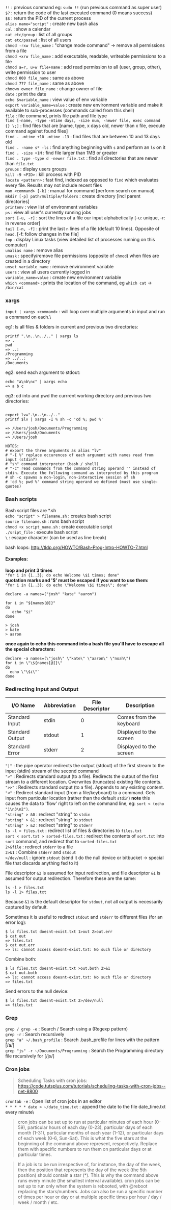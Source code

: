 `!!` : previous command eg: `sudo !!` (run previous command as super user)\
`$?` : return the code of the last executed command (0 means success)\
`$$` : return the PID of the current process\
`alias name="script"` : create new bash alias\
`cal` : show a calendar\
`cat etc/group` : list of all groups\
`cat etc/passwd` : list of all users\
`chmod -rxw file_name` : "change mode command" -> remove all permissions from a file\
`chmod +xrw file_name` : add executable, readable, writeable permissions to a file\
`chmod a=r, u+w file+name` : add read permission to all (user, group, other), write permission to user\
`chmod 000 file_name` : same as above\
`chmod 777 file_name` : same as above\
`chmown owner file_name` : change owner of file\
`date` : print the date\
`echo $variable_name` : view value of env variable\
`export variable_name=value` : create new environment variable and make it available to sub-processes (commands called from this shell)\
`file` : file command, prints file path and file type\
`find [-name, -type -mtime days, -size num, -newer file, exec command {} \;]` : find files that are [name, type, x days old, newer than x file, execute command against found files]\
`find . -mtime +10 -mtime -13` : find files that are between 10 and 13 days old\
`find . -name s* -ls` : find anything beginning with `s` and perform an `ls` on it\
`find . -size +1M` : find file larger than 1MB or greater\
`find . type -type d -newer file.txt` : find all directories that are newer than `file.txt`\
`groups` : display users groups\
`kill -9 <PID>` : kill process with PID\
`locate <pattern>` : fast find, indexed as opposed to `find` which evaluates every file. Results may not include recent files\
`man <command> [-k]` : manual for command [perform search on manual]\
`mkdir [-p] path/multiple/folders` : create directory [incl parent directories]\
`printenv` : view list of environment variables\
`ps` : view all user's currently running jobs\
`sort [-u, -r]` : sort the lines of a file our input alphabetically [-u: unique, -r: in reverse order]\
`tail [-n, -f]` : print the last `n` lines of a file (default 10 lines). Opposite of `head`. [-f: follow changes in the file]\
`top` : display Linux tasks (view detailed list of processes running on this computer)\
`unalias name` : remove alias\
`umask` : specify/remove file permissions (opposite of `chmod`) when files are created in a directory\
`unset variable_name` : remove environment variable\
`users` : view all users currently logged in\
`variable_name=value` : create new environment variable\
`which <command>` : prints the location of the command, eg `which cat` -> `/bin/cat`

### xargs
`input | xargs <command>` : will loop over multiple arguments in input and run a command on each.\

eg1: ls all files & folders in current and previous two directories:
```
printf ".\n..\n../.." | xargs ls
=> .
pwd
=> ..:
/Programming
=> ../..:
/Documents
```

eg2: send each argument to stdout:
```
echo "a\nb\nc" | xargs echo
=> a b c
```

eg3: cd into and pwd the currrent working directory and previous two directories:
```

export lv=".\n..\n../.."
printf $lv | xargs -I % sh -c 'cd %; pwd %'

=> /Users/josh/Documents/Programming
=> /Users/josh/Documents
=> /Users/josh

NOTES:
# export the three arguments as alias "lv"
# "-I %" replace occurences of each argument with names read from input (stdin?)
# "sh" command interpreter (bash / shell)
# "-c" read commands from the command string operand '' instead of stdin. Execute the following command as interpreted by this program
# sh -c spawns a non-login, non-interactive session of sh
# 'cd %; pwd %' command string operand we defined (must use single-quotes)
```

### Bash scripts
Bash script files are *.sh\
`echo "script" > filename.sh` : creates bash script\
`source filename.sh` : runs bash script\
`chmod +x script_name.sh` : create executable script\
`./sript_file` : execute bash script\
`\` : escape character (can be used as line break)

bash loops: http://tldp.org/HOWTO/Bash-Prog-Intro-HOWTO-7.html

#### Examples:
__loop and print 3 times__\
`"for i in {1..3}; do echo Welcome \$i times; done"` \
__quotation marks and '$' must be escaped if you want to use them:__\
`"for i in {1..3}; do echo \"Welcome \$i times\"; done"`

```
declare -a names=("josh" "kate" "aaron")

for i in "${names[@]}"
do
   echo "$i"
done

> josh
> kate
> aaron
```

__once again to echo this command into a bash file you'll have to escape all the special characters:__
```
declare -a names=(\"josh\" \"kate\" \"aaron\" \"noah\")
for i in \"\${names[@]}\"
do
  echo \"\$i\"`
done
```

### Redirecting Input and Output

| I/O Name | Abbreviation | File Descriptor | Description
|---|---|---|---|
Standard Input | stdin | 0 | Comes from the keyboard
Standard Output | stdout | 1 | Displayed to the screen
Standard Error | stderr | 2 | Displayed to the screen


`"|"` : the pipe operator redirects the output (stdout) of the first stream to the input (stdin) stream of the second command\
`">"` : Redirects standard output (to a file). Redirects the output of the first stream to a different location. Overwrites (truncates) existing file contents.\
`">>"` : Redirects standard output (to a file). Appends to any existing content.\
`"<"` : Redirect standard input (from a file/keyboard) to a command. Gets input from particular location (rather than the default `stdin`) __note__ this causes the data to 'flow' right to left on the command line, eg: `sort < (echo "1\n3\n2")`.\
`"string" > &0` : redirect "string" to `stdin`\
`"string" > &1` : redirect "string" to `stdout`\
`"string" > &2` : redirect "string" to `stderr`\
`ls -l > files.txt` : redirect list of files & directories to `files.txt`\
`sort < sort.txt > sorted-files.txt` : redirect the contents of `sort.txt` into `sort` command, and redirect that to `sorted-files.txt`\
`2>&file` : redirect `stderr` to a file\
`2>&1` : Combine `stderr` and `stdout`\
`>/dev/null` : ignore `stdout` (send it do the null device or bitbucket -> special file that discards anything fed to it)

File descriptor `&2` is assumed for input redirection, and file descriptor `&1` is assumed for output redirection. Therefore these are the same:

`ls -l > files.txt`\
`ls -l 1> files.txt`

Because `&1` is the default descriptor for `stdout`, not all output is necessarily captured by default.

Sometimes it is useful to redirect `stdout` and `stderr` to different files (for an error log):
```
$ ls files.txt doesnt-exist.txt 1>out 2>out.err
$ cat out
=> files.txt
$ cat out.err
=> ls: cannot access doesnt-exist.txt: No such file or directory
```

Combine both:
```
$ ls files.txt doesnt-exist.txt >out.both 2>&1
$ cat out.both
=> ls: cannot access doesnt-exist.txt: No such file or directory
=> files.txt
```

Send errors to the null device:
```
$ ls files.txt doesnt-exist.txt 2>/dev/null
=> files.txt
```

### Grep

`grep / grep -e` : Search / Search using a (Regexp pattern)\
`grep -r` : Search recursively\
`grep "a" ~/.bash_profile` : Search .bash_profile for lines with the pattern [/a/]\
`grep "js" -r ~/Documents/Programming` : Search the Programming directory file recursively for [/js/]

### Cron jobs
>Scheduling Tasks with cron jobs: https://code.tutsplus.com/tutorials/scheduling-tasks-with-cron-jobs--net-8800

`crontab -e` : Open list of cron jobs in an editor\
`* * * * * date > ~/date_time.txt` : append the date to the file date_time.txt every minute\

> cron jobs can be set up to run at particular minutes of each hour (0-59), particular hours of each day (0-23), particular days of each month (1-31), particular months of each year (1-12), or particular days of each week (0-6, Sun-Sat). This is what the five stars at the beginning of the command above represent, respectively. Replace them with specific numbers to run them on particular days or at particular times.

> If a job is to be run irrespective of, for instance, the day of the week, then the position that represents the day of the week (the 5th position) should contain a star (*). This is why the command above runs every minute (the smallest interval available). cron jobs can be set up to run only when the system is rebooted, with @reboot replacing the stars/numbers. Jobs can also be run a specific number of times per hour or day or at multiple specific times per hour / day / week / month / etc.
